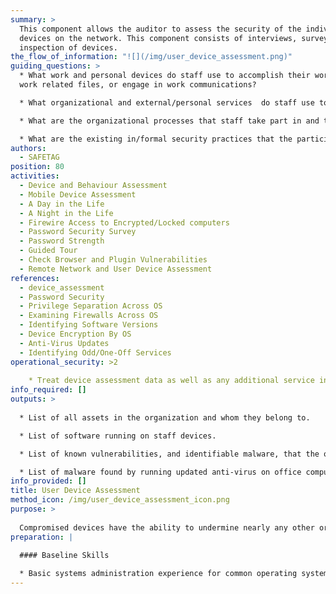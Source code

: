 ```yaml
---
summary: >
  This component allows the auditor to assess the security of the individual
  devices on the network. This component consists of interviews, surveys, and
  inspection of devices.
the_flow_of_information: "![](/img/user_device_assessment.png)"
guiding_questions: >
  * What work and personal devices do staff use to accomplish their work, store
  work related files, or engage in work communications?

  * What organizational and external/personal services  do staff use to accomplish their work, store work related files, or engage in work communications?

  * What are the organizational processes that staff take part in and the tools and communication channels that are used in those process'?

  * What are the existing in/formal security practices that the participants use to address risks.
authors:
  - SAFETAG
position: 80
activities:
  - Device and Behaviour Assessment
  - Mobile Device Assessment
  - A Day in the Life
  - A Night in the Life
  - Firewire Access to Encrypted/Locked computers
  - Password Security Survey
  - Password Strength
  - Guided Tour
  - Check Browser and Plugin Vulnerabilities
  - Remote Network and User Device Assessment
references:
  - device_assessment
  - Password Security
  - Privilege Separation Across OS
  - Examining Firewalls Across OS
  - Identifying Software Versions
  - Device Encryption By OS
  - Anti-Virus Updates
  - Identifying Odd/One-Off Services
operational_security: >2
  
    * Treat device assessment data as well as any additional service information learned with the utmost security
info_required: []
outputs: >
  
  * List of all assets in the organization and whom they belong to.

  * List of software running on staff devices.

  * List of known vulnerabilities, and identifiable malware, that the office is vulnerable to.

  * List of malware found by running updated anti-virus on office computers (if anti-virus installed during device inspection.)
info_provided: []
title: User Device Assessment
method_icon: /img/user_device_assessment_icon.png
purpose: >
  
  Compromised devices have the ability to undermine nearly any other organizational attempt at securing information. Knowing if devices receive basic software and security upgrades and what core protections against unauthorized access exist is vital to designing a strategy to make the host more secure.
preparation: |
  
  #### Baseline Skills

  * Basic systems administration experience for common operating systems
---
```

